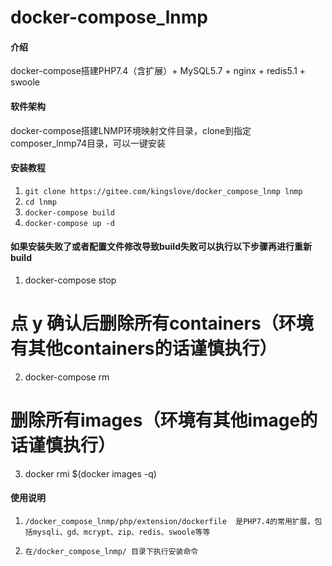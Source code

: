 # docker-compose_lnmp

#### 介绍
docker-compose搭建PHP7.4（含扩展）+ MySQL5.7 + nginx + redis5.1 + swoole

#### 软件架构
docker-compose搭建LNMP环境映射文件目录，clone到指定composer_lnmp74目录，可以一键安装


#### 安装教程

1.  `git clone https://gitee.com/kingslove/docker_compose_lnmp lnmp`
2.  `cd lnmp`
3.  `docker-compose build`
4.  `docker-compose up -d`

#### 如果安装失败了或者配置文件修改导致build失败可以执行以下步骤再进行重新build
1. docker-compose stop

# 点 y 确认后删除所有containers（环境有其他containers的话谨慎执行）
2. docker-compose rm
# 删除所有images（环境有其他image的话谨慎执行）
3. docker rmi $(docker images -q)

#### 使用说明

1.  `/docker_compose_lnmp/php/extension/dockerfile  是PHP7.4的常用扩展，包括mysqli、gd、mcrypt、zip、redis、swoole等等`

2.  `在/docker_compose_lnmp/ 目录下执行安装命令`


